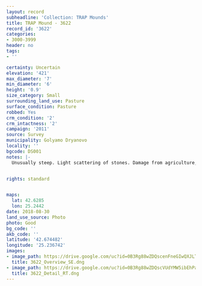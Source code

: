 ```yaml
---
layout: record
subheadline: 'Collection: TRAP Mounds'
title: TRAP Mound - 3622
record_id: '3622'
categories:
- 3000-3999
header: no
tags:
- ''

certainty: Uncertain
elevation: '421'
max_diameter: '7'
min_diameter: '6'
height: '0.9'
size_category: Small
surrounding_land_use: Pasture
surface_condition: Pasture
robbed: Yes
crm_condition: '2'
crm_intactness: '2'
campaign: '2011'
source: Survey
municipality: Golyamo Dryanovo
locality: ''
bgcode: DS001
notes: |-
  Unusually steep. Light scattering of stones. Damage from agriculture, uneven surface.


rights: standard


maps:
  lat: 42.6285
  lon: 25.2442
date: 2018-08-30
land_use_source: Photo
photo: Good
bg_code: ''
akb_code: ''
latitude: '42.674482'
longitude: '25.236742'
images:
- image_path: https://drive.google.com/uc?id=0B3Rg88wZDQscenFneGIwQXJLTWs
  title: 3622_Overview_SE.dng
- image_path: https://drive.google.com/uc?id=0B3Rg88wZDQscVUdYMW5ibEhPaVE
  title: 3622_Detail_RT.dng
---
```

